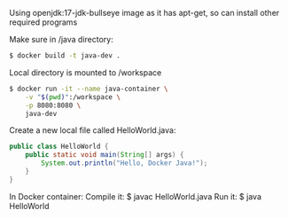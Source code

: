Using openjdk:17-jdk-bullseye image as it has apt-get, so can install other required programs

Make sure in /java directory:

```bash
$ docker build -t java-dev .
```

Local directory is mounted to /workspace

```bash
$ docker run -it --name java-container \
    -v "$(pwd)":/workspace \
    -p 8080:8080 \
    java-dev
```


Create a new local file called HelloWorld.java:

```java
public class HelloWorld {
    public static void main(String[] args) {
        System.out.println("Hello, Docker Java!");
    }
}
```

In Docker container:
Compile it: $ javac HelloWorld.java
Run it: $ java HelloWorld